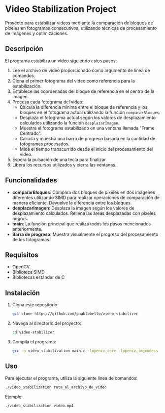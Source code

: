 
# Video Stabilization Project

Proyecto para estabilizar videos mediante la comparación de bloques de píxeles en fotogramas consecutivos, utilizando técnicas de procesamiento de imágenes y optimizaciones.

## Descripción

El programa estabiliza un video siguiendo estos pasos:

1. Lee el archivo de video proporcionado como argumento de línea de comandos.
2. Clona el primer fotograma del video como referencia para la estabilización.
3. Establece las coordenadas del bloque de referencia en el centro de la imagen.
4. Procesa cada fotograma del video:
    - Calcula la diferencia mínima entre el bloque de referencia y los bloques en el fotograma actual utilizando la función `compararBloques`.
    - Desplaza el fotograma actual según los valores de desplazamiento calculados utilizando la función `desplazarImagen`.
    - Muestra el fotograma estabilizado en una ventana llamada "Frame Centrado".
    - Calcula y muestra una barra de progreso basada en la cantidad de fotogramas procesados.
    - Mide el tiempo transcurrido desde el inicio del procesamiento del video.
5. Espera la pulsación de una tecla para finalizar.
6. Libera los recursos utilizados y cierra las ventanas.

## Funcionalidades

- **compararBloques**: Compara dos bloques de píxeles en dos imágenes diferentes utilizando SIMD para realizar operaciones de comparación de manera eficiente. Devuelve la diferencia entre los bloques.
- **desplazarImagen**: Desplaza la imagen según los valores de desplazamiento calculados. Rellena las áreas desplazadas con píxeles negros.
- **main**: La función principal que realiza todos los pasos mencionados anteriormente.
- **Barra de progreso**: Muestra visualmente el progreso del procesamiento de los fotogramas.

## Requisitos

- OpenCV
- Biblioteca SIMD
- Bibliotecas estándar de C

## Instalación

1. Clona este repositorio:
   ```bash
   git clone https://github.com/paablobello/video-stabilizer
   ```
2. Navega al directorio del proyecto:
   ```bash
   cd video-stabilizer
   ```
3. Compila el programa:
   ```bash
   gcc -o video_stabilization main.c -lopencv_core -lopencv_imgcodecs -lopencv_highgui -lopencv_imgproc -lopencv_videoio
   ```

## Uso

Para ejecutar el programa, utiliza la siguiente línea de comandos:
```bash
./video_stabilization ruta_al_archivo_de_video
```

Ejemplo:
```bash
./video_stabilization video.mp4
```

